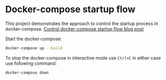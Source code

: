 # Docker-compose startup flow

This project demonstrates the approach to control the startup process in docker-compose.
[Control docker-compose startup flow blog post](https://pcholko.com/posts/2020-05-23/control-docker-compose-startup/)

Start the docker-compose:

```bash
docker-compose up --build
```

To stop the docker-compose in interactive mode use `Ctrl+C` in either case use following command:

```bash
docker-compose down
```
